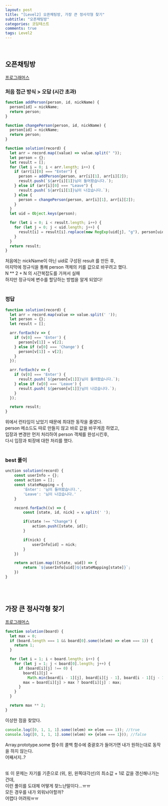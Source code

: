 ```yaml
---
layout: post
title: "[Level2] 오픈채팅방, 가장 큰 정사각형 찾기"
subtitle: "오픈채팅방"
categories: 코딩테스트
comments: true
tags: Level2
---
```



<br>

## 오픈채팅방

[프로그래머스](https://programmers.co.kr/learn/courses/30/lessons/42888) <br>

### 처음 접근 방식 > 오답 (시간 초과)
```js
function addPerson(person, id, nickName) {
  person[id] = nickName;
  return person;
}

function changePerson(person, id, nickName) {
  person[id] = nickName;
  return person;
}

function solution(record) {
  let arr = record.map((value) => value.split(" "));
  let person = {};
  let result = [];
  for (let i = 0; i < arr.length; i++) {
    if (arr[i][0] === "Enter") {
      person = addPerson(person, arr[i][1], arr[i][2]);
      result.push(`${arr[i][1]}님이 들어왔습니다.`);
    } else if (arr[i][0] === "Leave") {
      result.push(`${arr[i][1]}님이 나갔습니다.`);
    } else {
      person = changePerson(person, arr[i][1], arr[i][2]);
    }
  }
  let uid = Object.keys(person);

  for (let i = 0; i < result.length; i++) {
    for (let j = 0; j < uid.length; j++) {
      result[i] = result[i].replace(new RegExp(uid[j], "g"), person[uid[j]]);
    }
  }
  return result;
}
```

처음에는 nickName이 아닌 uid로 구성된 result 를 만든 후,<br>
마지막에 정규식을 통해 person 객체의 키를 값으로 바꾸려고 했다.<br>
N ** 2 + N 의 시간복잡도를 가져서 실패<br>
하지만 정규식에 변수를 할당하는 방법을 알게 되었다!<br><br>

### 정답

```js
function solution(record) {
  let arr = record.map(value => value.split(' '));
  let person = {};
  let result = [];

  arr.forEach(v => {
    if (v[0] === 'Enter') {
      person[v[1]] = v[2];
    } else if (v[0] === 'Change') {
      person[v[1]] = v[2];
    }
  });

  arr.forEach(v => {
    if (v[0] === 'Enter') {
      result.push(`${person[v[1]]}님이 들어왔습니다.`);
    } else if (v[0] === 'Leave') {
      result.push(`${person[v[1]]}님이 나갔습니다.`);
    }
  });

  return result;
}
```

위에서 런타임이 났었기 때문에 최대한 동작을 줄였다.<br>
person 메소드도 따로 만들지 않고 바로 값을 바꾸게끔 하였고,<br>
입장과 변경만 먼저 처리하여 person 객체를 완성시킨후,<br>
다시 입장과 퇴장에 대한 처리를 했다.<br><br>


### best 풀이

```js
unction solution(record) {
    const userInfo = {};
    const action = [];
    const stateMapping = {
        'Enter': '님이 들어왔습니다.',
        'Leave': '님이 나갔습니다.'
    }

    record.forEach((v) => {
        const [state, id, nick] = v.split(' ');

        if(state !== "Change") {
            action.push([state, id]);
        }

        if(nick) {
            userInfo[id] = nick;
        }
    })

    return action.map(([state, uid]) => {
        return `${userInfo[uid]}${stateMapping[state]}`;    
    })
}
```

<br><br>

## 가장 큰 정사각형 찾기

[프로그래머스](https://programmers.co.kr/learn/courses/30/lessons/12905) <br>

```js
function solution(board) {
  let max = 0;
  if (board.length === 1 && board[0].some((elem) => elem === 1)) {
    return 1;
  }

  for (let i = 1; i < board.length; i++) {
    for (let j = 1; j < board[0].length; j++) {
      if (board[i][j] !== 0) {
        board[i][j] =
          Math.min(board[i - 1][j], board[i][j - 1], board[i - 1][j - 1]) + 1;
        max = board[i][j] > max ? board[i][j] : max;
      }
    }
  }

  return max ** 2;
}
```

이상한 점을 찾았다.<br>

```js
console.log([0, 1, 1, 1].some((elem) => elem === 1)); //true
console.log([0, 1, 1, 1].some((elem) => {elem === 1})); //false
````

Array.prototype.some 함수의 콜백 함수에 중괄호가 들어가면 내가 원하는대로 동작을 하지 않는다.<br>
어째서지..?<br><br>

또 이 문제는 자기를 기준으로 (위, 왼, 왼쪽대각선)의 최소값 + 1로 값을 갱신해나가는건데,<br>
이런 풀이를 도대체 어떻게 찾느냔말이다...ㅠㅠ<br>
모든 경우를 내가 외워놔야할까?<br>
어렵다 어려워ㅠㅠ